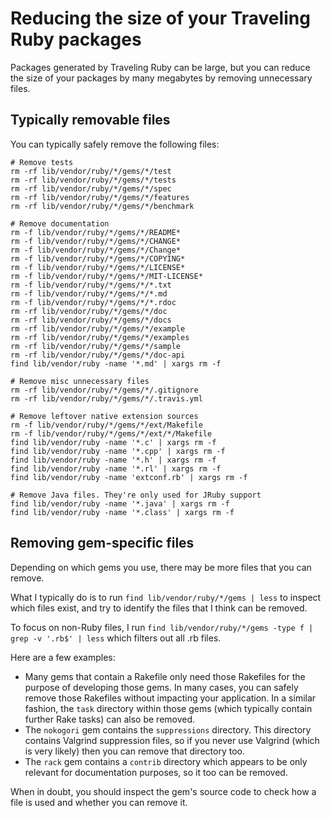 # Reducing the size of your Traveling Ruby packages

Packages generated by Traveling Ruby can be large, but you can reduce the size of your packages by many megabytes by removing unnecessary files.

## Typically removable files

You can typically safely remove the following files:


    # Remove tests
    rm -rf lib/vendor/ruby/*/gems/*/test
    rm -rf lib/vendor/ruby/*/gems/*/tests
    rm -rf lib/vendor/ruby/*/gems/*/spec
    rm -rf lib/vendor/ruby/*/gems/*/features
    rm -rf lib/vendor/ruby/*/gems/*/benchmark

    # Remove documentation
    rm -f lib/vendor/ruby/*/gems/*/README*
    rm -f lib/vendor/ruby/*/gems/*/CHANGE*
    rm -f lib/vendor/ruby/*/gems/*/Change*
    rm -f lib/vendor/ruby/*/gems/*/COPYING*
    rm -f lib/vendor/ruby/*/gems/*/LICENSE*
    rm -f lib/vendor/ruby/*/gems/*/MIT-LICENSE*
    rm -f lib/vendor/ruby/*/gems/*/*.txt
    rm -f lib/vendor/ruby/*/gems/*/*.md
    rm -f lib/vendor/ruby/*/gems/*/*.rdoc
    rm -rf lib/vendor/ruby/*/gems/*/doc
    rm -rf lib/vendor/ruby/*/gems/*/docs
    rm -rf lib/vendor/ruby/*/gems/*/example
    rm -rf lib/vendor/ruby/*/gems/*/examples
    rm -rf lib/vendor/ruby/*/gems/*/sample
    rm -rf lib/vendor/ruby/*/gems/*/doc-api
    find lib/vendor/ruby -name '*.md' | xargs rm -f

    # Remove misc unnecessary files
    rm -rf lib/vendor/ruby/*/gems/*/.gitignore
    rm -rf lib/vendor/ruby/*/gems/*/.travis.yml

    # Remove leftover native extension sources
    rm -f lib/vendor/ruby/*/gems/*/ext/Makefile
    rm -f lib/vendor/ruby/*/gems/*/ext/*/Makefile
    find lib/vendor/ruby -name '*.c' | xargs rm -f
    find lib/vendor/ruby -name '*.cpp' | xargs rm -f
    find lib/vendor/ruby -name '*.h' | xargs rm -f
    find lib/vendor/ruby -name '*.rl' | xargs rm -f
    find lib/vendor/ruby -name 'extconf.rb' | xargs rm -f

    # Remove Java files. They're only used for JRuby support
    find lib/vendor/ruby -name '*.java' | xargs rm -f
    find lib/vendor/ruby -name '*.class' | xargs rm -f

## Removing gem-specific files

Depending on which gems you use, there may be more files that you can remove.

What I typically do is to run `find lib/vendor/ruby/*/gems | less` to inspect which files exist, and try to identify the files that I think can be removed.

To focus on non-Ruby files, I run `find lib/vendor/ruby/*/gems -type f | grep -v '.rb$' | less` which filters out all .rb files.

Here are a few examples:

 * Many gems that contain a Rakefile only need those Rakefiles for the purpose of developing those gems. In many cases, you can safely remove those Rakefiles without impacting your application. In a similar fashion, the `task` directory within those gems (which typically contain further Rake tasks) can also be removed.
 * The `nokogori` gem contains the `suppressions` directory. This directory contains Valgrind suppression files, so if you never use Valgrind (which is very likely) then you can remove that directory too.
 * The `rack` gem contains a `contrib` directory which appears to be only relevant for documentation purposes, so it too can be removed.

When in doubt, you should inspect the gem's source code to check how a file is used and whether you can remove it.
